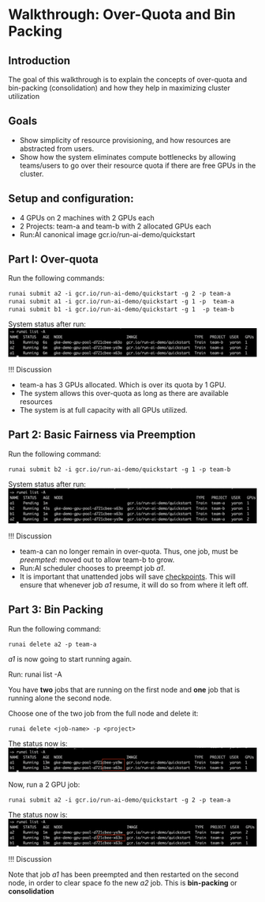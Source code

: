 # Walkthrough: Over-Quota and Bin Packing

## Introduction

The goal of this walkthrough is to explain the concepts of over-quota and bin-packing (consolidation) and how they help in maximizing cluster utilization

## Goals
* Show simplicity of resource provisioning, and how resources are abstracted from users.
* Show how the system eliminates compute bottlenecks by allowing teams/users to go over their resource quota if there are free GPUs in the cluster.

## Setup and configuration:

* 4 GPUs on 2 machines with 2 GPUs each
* 2 Projects: team-a and team-b with 2 allocated GPUs each
* Run:AI canonical image gcr.io/run-ai-demo/quickstart

## Part I: Over-quota

Run the following commands:

    runai submit a2 -i gcr.io/run-ai-demo/quickstart -g 2 -p team-a
    runai submit a1 -i gcr.io/run-ai-demo/quickstart -g 1 -p  team-a
    runai submit b1 -i gcr.io/run-ai-demo/quickstart -g 1  -p team-b

System status after run:
![overquota1](img/overquota1.png)


!!! Discussion
* team-a has 3 GPUs allocated. Which is over its quota by 1 GPU. 
* The system allows this over-quota as long as there are available resources
* The system is at full capacity with all GPUs utilized. 

## Part 2: Basic Fairness via Preemption

Run the following command:

    runai submit b2 -i gcr.io/run-ai-demo/quickstart -g 1 -p team-b

System status after run:
![overquota2](img/overquota2.png)

!!! Discussion

* team-a can no longer remain in over-quota. Thus, one job, must be _preempted_: moved out to allow team-b to grow.
* Run:AI scheduler chooses to preempt job _a1_.
* It is important that unattended jobs will save [checkpoints](../Image-Creation-Best-Practices/Saving-Deep-Learning-Checkpoints.md). This will ensure that whenever job _a1_ resume, it will do so from where it left off.

## Part 3: Bin Packing

Run the following command:

    runai delete a2 -p team-a

_a1_ is now going to start running again.

Run: 
    runai list -A

You have __two__ jobs that are running on the first node and __one__ job that is running alone the second node. 

Choose one of the two job from the full node and delete it:

    runai delete <job-name> -p <project>

The status now is:
![overquota3](img/overquota3.png)

Now, run a 2 GPU job:

    runai submit a2 -i gcr.io/run-ai-demo/quickstart -g 2 -p team-a

The status now is:
![overquota4](img/overquota4.png)

!!! Discussion

Note that job _a1_ has been preempted and then restarted on the second node, in order to clear space fo the new _a2_ job. This is __bin-packing__ or __consolidation__





